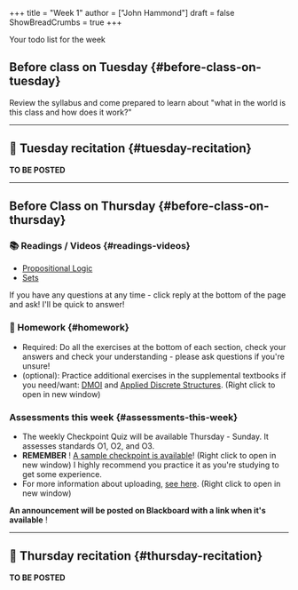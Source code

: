 +++
title = "Week 1"
author = ["John Hammond"]
draft = false
ShowBreadCrumbs = true
+++

Your todo list for the week
<!--more-->


## Before class on Tuesday {#before-class-on-tuesday}

Review the syllabus and come prepared to learn about "what in the world
is this class and how does it work?"

---


## 🎥 Tuesday recitation {#tuesday-recitation}

**TO BE POSTED**

---


## Before Class on Thursday {#before-class-on-thursday}


### 📚 Readings / Videos {#readings-videos}

-   [Propositional Logic](https://www.math.wichita.edu/~hammond/class-notes/section-prop-logic.html)
-   [Sets](https://www.math.wichita.edu/~hammond/class-notes/sec_objects_sets.html)

If you have any questions at any time - click reply at the bottom of the
page and ask! I'll be quick to answer!


### 📝 Homework {#homework}

-   Required: Do all the exercises at the bottom of each section, check
    your answers and check your understanding - please ask questions if
    you're unsure!
-   (optional): Practice additional exercises in the supplemental textbooks if you need/want: [DMOI](http://discrete.openmathbooks.org/dmoi3/) and [Applied Discrete Structures](http://faculty.uml.edu/klevasseur/ads/index-ads.html). (Right click to open in new window)


### Assessments this week {#assessments-this-week}

-   The weekly Checkpoint Quiz will be available Thursday - Sunday. It
    assesses standards O1, O2, and O3.
-   **REMEMBER** ! [A sample checkpoint is available](https://discourse.math.wichita.edu/t/sample-checkpoint-1-and-solutions/1108)! (Right click to open in new window)
    I highly recommend you practice it as you're studying to get some experience.
-   For more information about uploading, [see here](https://discourse.math.wichita.edu/t/uploading-weekly-checkpoints-to-nextcloud/1113). (Right click to open in new window)

**An announcement will be posted on Blackboard with a link when it's
available** !

---


## 🎥 Thursday recitation {#thursday-recitation}

**TO BE POSTED**

